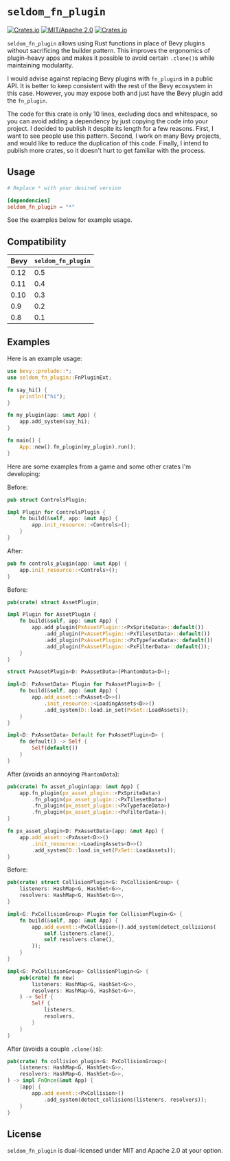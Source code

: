 # `seldom_fn_plugin`

[![Crates.io](https://img.shields.io/crates/v/seldom_fn_plugin.svg)](https://crates.io/crates/seldom_fn_plugin)
[![MIT/Apache 2.0](https://img.shields.io/badge/license-MIT%2FApache-blue.svg)](https://github.com/Seldom-SE/seldom_fn_plugin#license)
[![Crates.io](https://img.shields.io/crates/d/seldom_fn_plugin.svg)](https://crates.io/crates/seldom_fn_plugin)

`seldom_fn_plugin` allows using Rust functions in place of Bevy plugins
without sacrificing the builder pattern. This improves the ergonomics of plugin-heavy apps
and makes it possible to avoid certain `.clone()`s while maintaining modularity.

I would advise against replacing Bevy plugins with `fn_plugin`s in a public API. It is better
to keep consistent with the rest of the Bevy ecosystem in this case. However, you may expose both
and just have the Bevy plugin add the `fn_plugin`.

The code for this crate is only 10 lines, excluding docs and whitespace,
so you can avoid adding a dependency by just copying the code into your project.
I decided to publish it despite its length for a few reasons. First,
I want to see people use this pattern. Second, I work on many Bevy projects,
and would like to reduce the duplication of this code. Finally, I intend to publish more crates,
so it doesn't hurt to get familiar with the process.

## Usage

```toml
# Replace * with your desired version

[dependencies]
seldom_fn_plugin = "*"
```

See the examples below for example usage.

## Compatibility

| Bevy | `seldom_fn_plugin` |
| ---- | ------------------ |
| 0.12 | 0.5                |
| 0.11 | 0.4                |
| 0.10 | 0.3                |
| 0.9  | 0.2                |
| 0.8  | 0.1                |

## Examples

Here is an example usage:

```Rust
use bevy::prelude::*;
use seldom_fn_plugin::FnPluginExt;

fn say_hi() {
    println!("hi");
}

fn my_plugin(app: &mut App) {
    app.add_system(say_hi);
}

fn main() {
    App::new().fn_plugin(my_plugin).run();
}
```

Here are some examples from a game and some other crates I'm developing:

Before:

```Rust
pub struct ControlsPlugin;

impl Plugin for ControlsPlugin {
    fn build(&self, app: &mut App) {
        app.init_resource::<Controls>();
    }
}
```

After:

```Rust
pub fn controls_plugin(app: &mut App) {
    app.init_resource::<Controls>();
}
```

Before:

```Rust
pub(crate) struct AssetPlugin;

impl Plugin for AssetPlugin {
    fn build(&self, app: &mut App) {
        app.add_plugin(PxAssetPlugin::<PxSpriteData>::default())
            .add_plugin(PxAssetPlugin::<PxTilesetData>::default())
            .add_plugin(PxAssetPlugin::<PxTypefaceData>::default())
            .add_plugin(PxAssetPlugin::<PxFilterData>::default());
    }
}

struct PxAssetPlugin<D: PxAssetData>(PhantomData<D>);

impl<D: PxAssetData> Plugin for PxAssetPlugin<D> {
    fn build(&self, app: &mut App) {
        app.add_asset::<PxAsset<D>>()
            .init_resource::<LoadingAssets<D>>()
            .add_system(D::load.in_set(PxSet::LoadAssets));
    }
}

impl<D: PxAssetData> Default for PxAssetPlugin<D> {
    fn default() -> Self {
        Self(default())
    }
}
```

After (avoids an annoying `PhantomData`):

```Rust
pub(crate) fn asset_plugin(app: &mut App) {
    app.fn_plugin(px_asset_plugin::<PxSpriteData>)
        .fn_plugin(px_asset_plugin::<PxTilesetData>)
        .fn_plugin(px_asset_plugin::<PxTypefaceData>)
        .fn_plugin(px_asset_plugin::<PxFilterData>);
}

fn px_asset_plugin<D: PxAssetData>(app: &mut App) {
    app.add_asset::<PxAsset<D>>()
        .init_resource::<LoadingAssets<D>>()
        .add_system(D::load.in_set(PxSet::LoadAssets));
}
```

Before:

```Rust
pub(crate) struct CollisionPlugin<G: PxCollisionGroup> {
    listeners: HashMap<G, HashSet<G>>,
    resolvers: HashMap<G, HashSet<G>>,
}

impl<G: PxCollisionGroup> Plugin for CollisionPlugin<G> {
    fn build(&self, app: &mut App) {
        app.add_event::<PxCollision>().add_system(detect_collisions(
            self.listeners.clone(),
            self.resolvers.clone(),
        ));
    }
}

impl<G: PxCollisionGroup> CollisionPlugin<G> {
    pub(crate) fn new(
        listeners: HashMap<G, HashSet<G>>,
        resolvers: HashMap<G, HashSet<G>>,
    ) -> Self {
        Self {
            listeners,
            resolvers,
        }
    }
}
```

After (avoids a couple `.clone()`s):

```Rust
pub(crate) fn collision_plugin<G: PxCollisionGroup>(
    listeners: HashMap<G, HashSet<G>>,
    resolvers: HashMap<G, HashSet<G>>,
) -> impl FnOnce(&mut App) {
    |app| {
        app.add_event::<PxCollision>()
            .add_system(detect_collisions(listeners, resolvers));
    }
}
```

## License

`seldom_fn_plugin` is dual-licensed under MIT and Apache 2.0 at your option.
